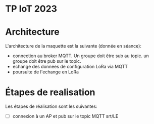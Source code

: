 TP IoT 2023
===========

# Architecture
L'architecture de la maquette est la suivante (donnée en séance):
- connection au broker MQTT. Un groupe doit être sub au topic. un groupe doit être pub sur le topic.
- echange des donnees de configuration LoRa via MQTT
- poursuite de l'echange en LoRa

# Étapes de realisation
Les étapes de réalisation sont les suivantes:
- [ ] connexion à un AP et pub sur le topic MQTT srt/LE
